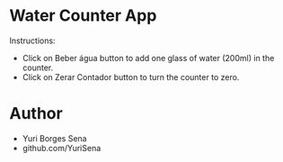 # Water Counter App

 Instructions:

 - Click on Beber água button to add one glass of water (200ml) in the counter.
 - Click on Zerar Contador button to turn the counter to zero.

 # Author
- Yuri Borges Sena
- github.com/YuriSena